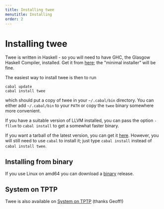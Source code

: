 ```yaml
---
title: Installing twee
menutitle: Installing
order: 2
---
```


# Installing twee

Twee is written in Haskell - so you will need to have GHC, the Glasgow
Haskell Compiler, installed. Get it from
[here](https://www.haskell.org/downloads); the "minimal installer"
will be fine.

The easiest way to install twee is then to run

    cabal update
    cabal install twee

which should put a copy of twee in your `~/.cabal/bin` directory.
You can either add `~/.cabal/bin` to your `PATH` or copy the `twee`
binary somewhere more convenient.

If you have a suitable version of LLVM installed, you can pass the
option `-fllvm` to `cabal install` to get a somewhat faster binary.

If you want a tarball of the latest version, you can get it
[here](https://github.com/nick8325/twee/archive/twee-2.0.tar.gz).
However, you will still need to use `cabal` to install it; just type
`cabal install` instead of `cabal install twee`.

## Installing from binary

If you use Linux on amd64 you can download a
<a href="https://github.com/nick8325/twee/releases/download/2.0/twee-2.0-linux-amd64">binary</a> release.

## System on TPTP

Twee is also available on
[System on TPTP](http://www.cs.miami.edu/~tptp/cgi-bin/SystemOnTPTP)
(thanks Geoff!)
